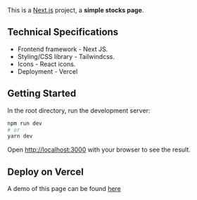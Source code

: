 This is a [Next.js](https://nextjs.org/) project, a **simple stocks page**.

## Technical Specifications

* Frontend framework - Next JS.
* Styling/CSS library - Tailwindcss.
* Icons - React icons.
* Deployment - Vercel


## Getting Started

In the root directory, run the development server:

```bash
npm run dev
# or
yarn dev
```

Open [http://localhost:3000](http://localhost:3000) with your browser to see the result.

## Deploy on Vercel

A demo of this page can be found [here](https://simple-stocks-page.vercel.app)
